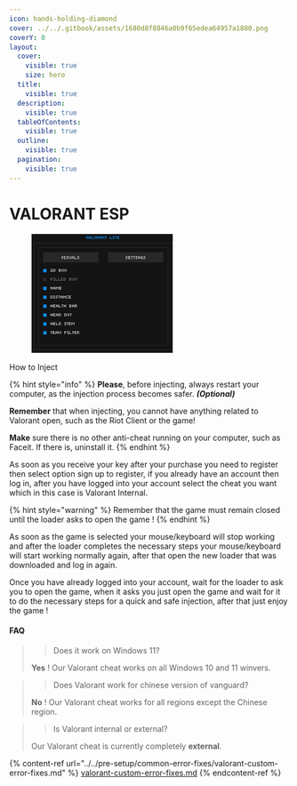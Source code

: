 ```yaml
---
icon: hands-holding-diamond
cover: ../../.gitbook/assets/1680d8f8846a0b9f65edea64957a1880.png
coverY: 0
layout:
  cover:
    visible: true
    size: hero
  title:
    visible: true
  description:
    visible: true
  tableOfContents:
    visible: true
  outline:
    visible: true
  pagination:
    visible: true
---
```


# VALORANT ESP

<figure><img src="../../.gitbook/assets/val external gif.gif" alt=""><figcaption></figcaption></figure>

How to Inject

{% hint style="info" %}
**Please**, before injecting, always restart your computer, as the injection process becomes safer. _**(Optional)**_

**Remember** that when injecting, you cannot have anything related to Valorant open, such as the Riot Client or the game!

**Make** sure there is no other anti-cheat running on your computer, such as Faceit. If there is, uninstall it.
{% endhint %}

As soon as you receive your key after your purchase you need to register then select option sign up to register, if you already have an account then log in, after you have logged into your account select the cheat you want which in this case is Valorant Internal.

{% hint style="warning" %}
Remember that the game must remain closed until the loader asks to open the game !
{% endhint %}

As soon as the game is selected your mouse/keyboard will stop working and after the loader completes the necessary steps your mouse/keyboard will start working normally again, after that open the new loader that was downloaded and log in again.

Once you have already logged into your account, wait for the loader to ask you to open the game, when it asks you just open the game and wait for it to do the necessary steps for a quick and safe injection, after that just enjoy the game !



#### FAQ <a href="#faq" id="faq"></a>

> > Does it work on Windows 11?
>
> **Yes** ! Our Valorant cheat works on all Windows 10 and 11 winvers.

> > Does Valorant work for chinese version of vanguard?
>
> **No** ! Our Valorant cheat works for all regions except the Chinese region.

> > Is Valorant internal or external?
>
> Our Valorant cheat is currently completely **external**.



{% content-ref url="../../pre-setup/common-error-fixes/valorant-custom-error-fixes.md" %}
[valorant-custom-error-fixes.md](../../pre-setup/common-error-fixes/valorant-custom-error-fixes.md)
{% endcontent-ref %}
